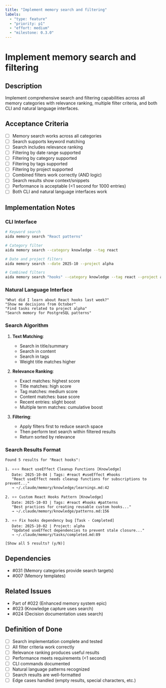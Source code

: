 ```yaml
---
title: "Implement memory search and filtering"
labels:
  - "type: feature"
  - "priority: p1"
  - "effort: medium"
  - "milestone: 0.3.0"
---
```


# Implement memory search and filtering

## Description

Implement comprehensive search and filtering capabilities across all memory categories with relevance ranking, multiple filter criteria, and both CLI and natural language interfaces.

## Acceptance Criteria

- [ ] Memory search works across all categories
- [ ] Search supports keyword matching
- [ ] Search includes relevance ranking
- [ ] Filtering by date range supported
- [ ] Filtering by category supported
- [ ] Filtering by tags supported
- [ ] Filtering by project supported
- [ ] Combined filters work correctly (AND logic)
- [ ] Search results show context/snippets
- [ ] Performance is acceptable (<1 second for 1000 entries)
- [ ] Both CLI and natural language interfaces work

## Implementation Notes

### CLI Interface

```bash
# Keyword search
aida memory search "React patterns"

# Category filter
aida memory search --category knowledge --tag react

# Date and project filters
aida memory search --date 2025-10 --project alpha

# Combined filters
aida memory search "hooks" --category knowledge --tag react --project alpha
```

### Natural Language Interface

```
"What did I learn about React hooks last week?"
"Show me decisions from October"
"Find tasks related to project alpha"
"Search memory for PostgreSQL patterns"
```

### Search Algorithm

1. **Text Matching**:
   - Search in title/summary
   - Search in content
   - Search in tags
   - Weight title matches higher

2. **Relevance Ranking**:
   - Exact matches: highest score
   - Title matches: high score
   - Tag matches: medium score
   - Content matches: base score
   - Recent entries: slight boost
   - Multiple term matches: cumulative boost

3. **Filtering**:
   - Apply filters first to reduce search space
   - Then perform text search within filtered results
   - Return sorted by relevance

### Search Results Format

```
Found 5 results for "React hooks":

1. ⭐⭐⭐ React useEffect Cleanup Functions [Knowledge]
   Date: 2025-10-04 | Tags: #react #useEffect #hooks
   "React useEffect needs cleanup functions for subscriptions to prevent..."
   → ~/.claude/memory/knowledge/learnings.md:42

2. ⭐⭐ Custom React Hooks Pattern [Knowledge]
   Date: 2025-10-03 | Tags: #react #hooks #patterns
   "Best practices for creating reusable custom hooks..."
   → ~/.claude/memory/knowledge/patterns.md:156

3. ⭐⭐ Fix hooks dependency bug [Task - Completed]
   Date: 2025-10-02 | Project: alpha
   "Updated useEffect dependencies to prevent stale closure..."
   → ~/.claude/memory/tasks/completed.md:89

[Show all 5 results? (y/N)]
```

## Dependencies

- #031 (Memory categories provide search targets)
- #007 (Memory templates)

## Related Issues

- Part of #022 (Enhanced memory system epic)
- #023 (Knowledge capture uses search)
- #024 (Decision documentation uses search)

## Definition of Done

- [ ] Search implementation complete and tested
- [ ] All filter criteria work correctly
- [ ] Relevance ranking produces useful results
- [ ] Performance meets requirements (<1 second)
- [ ] CLI commands documented
- [ ] Natural language patterns recognized
- [ ] Search results are well-formatted
- [ ] Edge cases handled (empty results, special characters, etc.)
